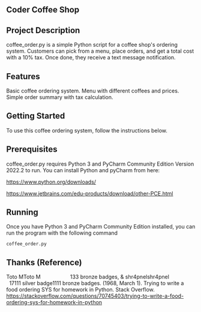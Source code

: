## Coder Coffee Shop

## Project Description
coffee_order.py is a simple Python script for a coffee shop's ordering system. Customers can pick from a menu, place orders, and get a total cost with a 10% tax. Once done, they receive a text message notification. 

## Features
Basic coffee ordering system.
Menu with different coffees and prices.
Simple order summary with tax calculation.

## Getting Started
To use this coffee ordering system, follow the instructions below.

## Prerequisites
coffee_order.py requires Python 3 and PyCharm Community Edition Version 2022.2 to run. You can install Python and pyCharm from here: 

https://www.python.org/downloads/

https://www.jetbrains.com/edu-products/download/other-PCE.html 

## Running
Once you have Python 3 and PyCharm Community Edition installed, you can run the program with the following command

```
coffee_order.py

```

## Thanks (Reference)


Toto MToto M&nbsp; &nbsp; &nbsp; &nbsp; &nbsp; &nbsp; &nbsp; &nbsp; &nbsp; &nbsp; 133 bronze badges, &amp; shr4pnelshr4pnel&nbsp; &nbsp; &nbsp; &nbsp; &nbsp; &nbsp; &nbsp; &nbsp; &nbsp; &nbsp; 17111 silver badge1111 bronze badges. (1968, March 1). Trying to write a food ordering SYS for homework in Python. Stack Overflow. https://stackoverflow.com/questions/70745403/trying-to-write-a-food-ordering-sys-for-homework-in-python
 
